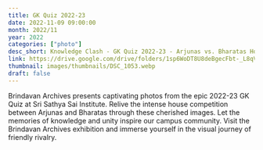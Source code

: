 ```yaml
---
title: GK Quiz 2022-23
date: 2022-11-09 09:00:00
month: 2022/11
year: 2022
categories: ["photo"]
desc_short: Knowledge Clash - GK Quiz 2022-23 - Arjunas vs. Bharatas House Competition at Brindavan Campus
link: https://drive.google.com/drive/folders/1sp6WoDT8U8deBgecFbt-_L8qVSETwG8s?usp=drive_link
thumbnail: images/thumbnails/DSC_1053.webp
draft: false
---
```


 Brindavan Archives presents captivating photos from the epic 2022-23 GK Quiz at Sri Sathya Sai Institute. Relive the intense house competition between Arjunas and Bharatas through these cherished images. Let the memories of knowledge and unity inspire our campus community. Visit the Brindavan Archives exhibition and immerse yourself in the visual journey of friendly rivalry.
 